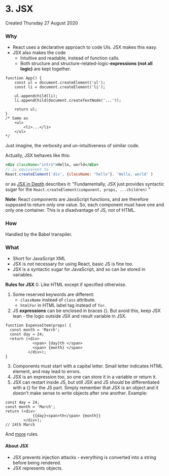 # 3. JSX
Created Thursday 27 August 2020

### Why
* React uses a declarative approach to code UIs. JSX makes this easy.
* JSX also makes the code 
	* Intuitive and readable, instead of function calls.
	* Both structure and structure-related-logic-**expressions (not all logic)** are kept together.
```JSX
function App() {
	const ul = document.createElement('ul');
	const li = document.createElement('li');
	
	ul.appendchild(li);
	li.appendChild(document.createTextNode('...'));

	return ul;
}
/* Same as
	<ul>
		<li>...</li>
	</ul>
*/
```
Just imagine, the verbosity and un-intuitiveness of similar code.

Actually, JSX behaves like this:
```jsx
<div className="intro">Hello, world</div>
// is equivalent to
React.createElement('div', {className: "hello"}, 'Hello, world' )
```
or as [JSX in Depth](https://reactjs.org/docs/jsx-in-depth.html) describes it:
"Fundamentally, JSX just provides syntactic sugar for the `React.createElement(component, props, ...children)` "

**Note**: React components are JavaScript functions, and are therefore supposed to return only one value. So, each component must have one and only one container. This is a disadvantage of JS, not of HTML.

### How
Handled by the Babel transpiler.

### What
* Short for JavaScript XML
* JSX is *not* necessary for using React, basic JS is fine too.
* JSX is a syntactic sugar for JavaScript, and so can be stored in variables.


**Rules for JSX**
0. Like HTML except if specified otherwise.
1. Some reserved keywords are different:
	* ``className`` instead of ``class`` attribute.
	* ``htmlFor`` in HTML label tag instead of ``for``.
2. JS **expressions** can be enclosed in braces {}. But avoid this, keep JSX lean - the logic outside JSX and result variable in JSX.
```JSX
function ExpenseItem(props) {
  const month = 'March';
  const day = 24;
  return (<div>
		    <span> {day}th </span>
			<span> {month} </span>
		  </div>);
}
```
3. Components must start with a capital letter. Small letter indicates HTML element, and may lead to errors.
4. JSX is an expression too, so one can store it in a variable or return it.
5. JSX can restart inside JS, but still JSX and JS should be differentiated with a {} for the JS part. Simply remember that JSX is an object and it doesn't make sense to write objects after one another. Example:
```JSX
const day = 24;
const month = 'March';
return (<div>
			{{day}<span>th</span> {month}}
		</div>);
// 24th March
```
And [more](https://flaviocopes.com/jsx/) rules.

#### About JSX
* JSX prevents injection attacks - everything is converted into a string before being rendered.
* JSX represents objects.


